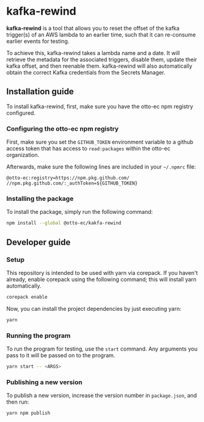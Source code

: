# kafka-rewind

**kafka-rewind** is a tool that allows you to reset the offset of the kafka trigger(s) of an AWS lambda to an earlier time,
such that it can re-consume earlier events for testing.

To achieve this, kafka-rewind takes a lambda name and a date. It will retrieve the metadata for the associated triggers,
disable them, update their kafka offset, and then reenable them. kafka-rewind will also automatically obtain the correct
Kafka credentials from the Secrets Manager.

## Installation guide

To install kafka-rewind, first, make sure you have the otto-ec npm registry configured.

### Configuring the otto-ec npm registry

First, make sure you set the `GITHUB_TOKEN` environment variable to a github access token that has
access to `read:packages` within the otto-ec organization.

Afterwards, make sure the following lines are included in your `~/.npmrc` file:

```npmrc
@otto-ec:registry=https://npm.pkg.github.com/
//npm.pkg.github.com/:_authToken=${GITHUB_TOKEN}
```

### Installing the package

To install the package, simply run the following command:

```sh
npm install --global @otto-ec/kakfa-rewind
```

## Developer guide

### Setup

This repository is intended to be used with yarn via corepack. If you haven't already, enable corepack using the following command;
this will install yarn automatically.

```sh
corepack enable
```

Now, you can install the project dependencies by just executing yarn:

```sh
yarn
```

### Running the program

To run the program for testing, use the `start` command. Any arguments you pass to it will be passed
on to the program.

```sh
yarn start -- <ARGS>
```

### Publishing a new version

To publish a new version, increase the version number in `package.json`, and then run:

```sh
yarn npm publish
```
